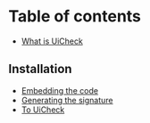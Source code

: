 # Table of contents

* [What is UiCheck](README.md)

## Installation

* [Embedding the code](installation/embedding-the-code.md)
* [Generating the signature](installation/generating-the-signature.md)
* [To UiCheck](https://uicheck.io)

